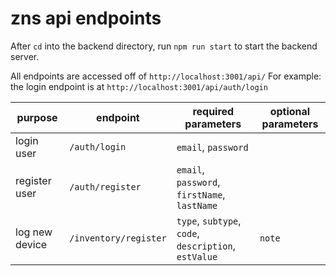 # zns api endpoints

After `cd` into the backend directory, run `npm run start` to start the backend server.

 All endpoints are accessed off of  `http://localhost:3001/api/` For example: the login endpoint is at `http://localhost:3001/api/auth/login`

purpose | endpoint | required parameters | optional parameters
--- | --- | --- | ---
login user | `/auth/login` | `email`, `password`
register user | `/auth/register` | `email`, `password`, `firstName`, `lastName`
log new device | `/inventory/register` | `type`, `subtype`, `code`, `description`, `estValue` | `note`
